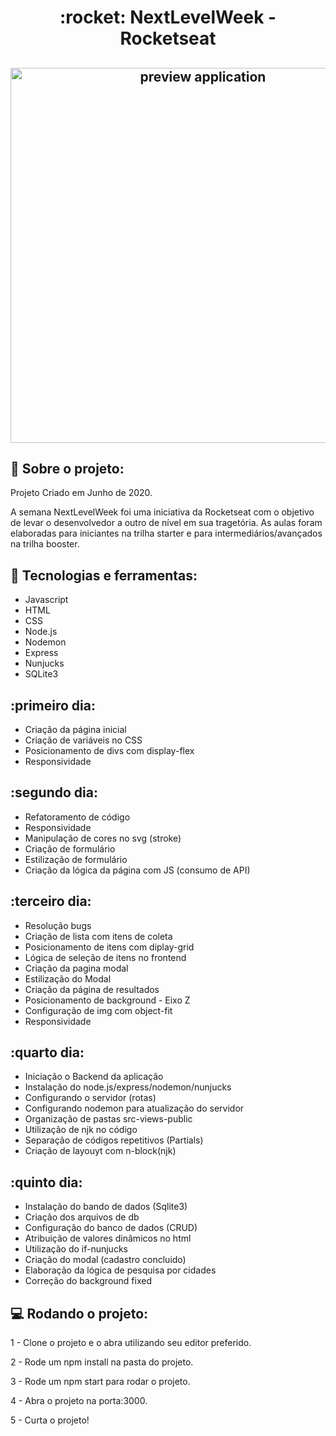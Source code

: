 

<h1 align="center">
  :rocket: NextLevelWeek - Rocketseat
</h1>

<h2 align="center">
    <img alt="preview application" src="https://imgur.com/p8avILn.png" width="600px"/>
</h2>

## :book: Sobre o projeto:

<p> Projeto Criado em Junho de 2020.

A semana NextLevelWeek foi uma iniciativa da Rocketseat com o objetivo de levar o desenvolvedor a outro de nível em sua tragetória. As aulas foram elaboradas para iniciantes na trilha starter e para intermediários/avançados na trilha booster.
</p>

 ## :iphone: Tecnologias e ferramentas:

 <ul>
  <li>Javascript</li>
  <li>HTML</li>
  <li>CSS</li>
  <li>Node.js</li>
  <li>Nodemon</li>
  <li>Express</li>
  <li>Nunjucks</li>
  <li>SQLite3</li>
 </ul>
 

## :primeiro dia:
* Criação da página inicial
* Criação de variáveis no CSS
* Posicionamento de divs com display-flex
* Responsividade

## :segundo dia:
* Refatoramento de código
* Responsividade
* Manipulação de cores no svg (stroke)
* Criação de formulário
* Estilização de formulário
* Criação da lógica da página com JS (consumo de API)

## :terceiro dia:
* Resolução bugs
* Criação de lista com itens de coleta
* Posicionamento de itens com diplay-grid
* Lógica de seleção de itens no frontend
* Criação da pagina modal
* Estilização do Modal
* Criação da página de resultados
* Posicionamento de background - Eixo Z
* Configuração de img com object-fit
* Responsividade

## :quarto dia:
* Iniciação o Backend da aplicação
* Instalação do node.js/express/nodemon/nunjucks
* Configurando o servidor (rotas)
* Configurando nodemon para atualização do servidor
* Organização de pastas src-views-public
* Utilização de njk no código
* Separação de códigos repetitivos (Partials)
* Criação de layouyt com n-block(njk)

## :quinto dia:
* Instalação do bando de dados (Sqlite3)
* Criação dos arquivos de db
* Configuração do banco de dados (CRUD)
* Atribuição de valores dinâmicos no html
* Utilização do if-nunjucks
* Criação do modal (cadastro concluido)
* Elaboração da lógica de pesquisa por cidades
* Correção do background fixed

## :computer: Rodando o projeto:

1 - Clone o projeto e o abra utilizando seu editor preferido.

2 - Rode um npm install na pasta do projeto.

3 - Rode um npm start para rodar o projeto.

4 - Abra o projeto na porta:3000.

5 - Curta o projeto!
